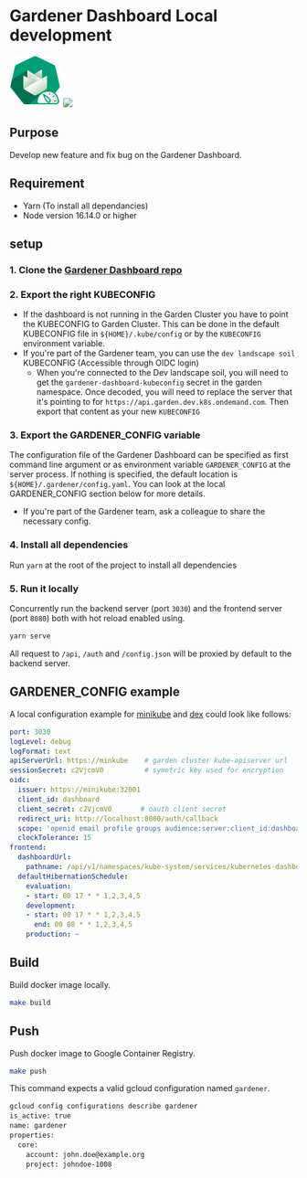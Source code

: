 # Gardener Dashboard Local development

<img width="90" src="https://raw.githubusercontent.com/gardener/dashboard/master/logo/logo_gardener_dashboard.png"> 
<img width="200" src="https://raw.githubusercontent.com/yarnpkg/assets/master/yarn-kitten-full.png">

## Purpose 

Develop new feature and fix bug on the Gardener Dashboard.

## Requirement 

- Yarn (To install all dependancies)
- Node version 16.14.0 or higher  

## setup
### 1. Clone the [Gardener Dashboard repo](https://github.com/gardener/dashboard.git)
### 2. Export the right KUBECONFIG
- If the dashboard is not running in the Garden Cluster you have to point the KUBECONFIG to Garden Cluster. This can be done in the default KUBECONFIG file in `${HOME}/.kube/config` or by the `KUBECONFIG` environment variable. 
- If you're part of the Gardener team, you can use the `dev landscape soil` KUBECONFIG (Accessible through OIDC login)  
  - When you're connected to the Dev landscape soil, you will need to get the `gardener-dashboard-kubeconfig` secret in the garden namespace. Once decoded, you will need to replace the server that it's pointing to for `https://api.garden.dev.k8s.ondemand.com`. Then export that content as your new `KUBECONFIG`

### 3. Export the GARDENER_CONFIG variable

The configuration file of the Gardener Dashboard can be specified as first command line argument or as environment variable `GARDENER_CONFIG` at the server process. If nothing is specified, the default location is `${HOME}/.gardener/config.yaml`. You can look at the local GARDENER_CONFIG section below for more details. 

- If you're part of the Gardener team, ask a colleague to share the necessary config. 

### 4. Install all dependencies

Run `yarn` at the root of the project to install all dependencies

### 5. Run it locally

Concurrently run the backend server (port `3030`) and the frontend server (port `8080`) both with hot reload enabled using.

```sh
yarn serve
```

All request to `/api`, `/auth` and `/config.json` will be proxied by default to the backend server.


## GARDENER_CONFIG example 

A local configuration example for [minikube](https://github.com/kubernetes/minikube) and [dex](https://github.com/coreos/dex) could look like follows:

```yaml
port: 3030
logLevel: debug
logFormat: text
apiServerUrl: https://minkube    # garden cluster kube-apiserver url
sessionSecret: c2VjcmV0          # symetric key used for encryption
oidc:
  issuer: https://minikube:32001
  client_id: dashboard
  client_secret: c2VjcmV0       # oauth client secret
  redirect_uri: http://localhost:8080/auth/callback
  scope: 'openid email profile groups audience:server:client_id:dashboard audience:server:client_id:kube-kubectl'
  clockTolerance: 15
frontend:
  dashboardUrl:
    pathname: /api/v1/namespaces/kube-system/services/kubernetes-dashboard/proxy/
  defaultHibernationSchedule:
    evaluation:
    - start: 00 17 * * 1,2,3,4,5
    development:
    - start: 00 17 * * 1,2,3,4,5
      end: 00 08 * * 1,2,3,4,5
    production: ~
```

## Build

Build docker image locally.

```sh
make build
```

## Push

Push docker image to Google Container Registry.

```sh
make push
```

This command expects a valid gcloud configuration named `gardener`.

```sh
gcloud config configurations describe gardener
is_active: true
name: gardener
properties:
  core:
    account: john.doe@example.org
    project: johndoe-1008
```
